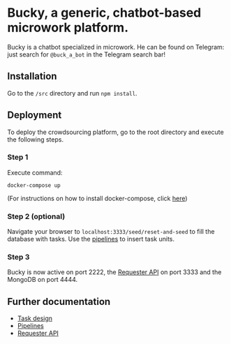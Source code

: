 # Bucky, a generic, chatbot-based microwork platform.
Bucky is a chatbot specialized in microwork. He can be found on Telegram: just search for `@buck_a_bot` in the Telegram search bar!

## Installation
Go to the `/src` directory and run `npm install`.

## Deployment
To deploy the crowdsourcing platform, go to the root directory and execute the following steps.

### Step 1
Execute command:

``
docker-compose up
``

(For instructions on how to install docker-compose, click [here](https://docs.docker.com/compose/install/))

### Step 2 (optional)
Navigate your browser to `localhost:3333/seed/reset-and-seed` to fill the database with tasks. Use the [pipelines](docs/pipelines.md) to insert task units.

### Step 3
Bucky is now active on port 2222, the [Requester API](docs/requester-api.md) on port 3333 and the MongoDB on port 4444.

## Further documentation
- [Task design](docs/task-design.md)
- [Pipelines](docs/pipelines.md)
- [Requester API](docs/requester-api.md)
